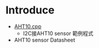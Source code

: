 Introduce
=========
- [AHT10.cpp](./AHT10.cpp)
    * I2C接AHT10 sensor 範例程式
- AHT10 sensor Datasheet
